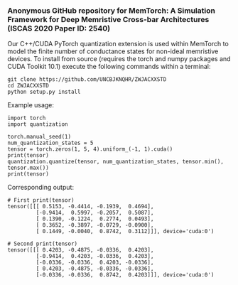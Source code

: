 ### Anonymous GitHub repository for MemTorch: A Simulation Framework for Deep Memristive Cross-bar Architectures (ISCAS 2020 Paper ID: 2540)
Our C++/CUDA PyTorch quantization extension is used within MemTorch to model the finite number of conductance states for non-ideal memristive devices. To install from source (requires the torch and numpy packages and CUDA Toolkit 10.1) execute the following commands within a terminal:

```
git clone https://github.com/UNCBJKNQHR/ZWJACXXSTD
cd ZWJACXXSTD
python setup.py install
```

Example usage:

```
import torch
import quantization

torch.manual_seed(1)
num_quantization_states = 5
tensor = torch.zeros(1, 5, 4).uniform_(-1, 1).cuda()
print(tensor)
quantization.quantize(tensor, num_quantization_states, tensor.min(), tensor.max())
print(tensor)
```

Corresponding output:

```
# First print(tensor)
tensor([[[ 0.5153, -0.4414, -0.1939,  0.4694],
         [-0.9414,  0.5997, -0.2057,  0.5087],
         [ 0.1390, -0.1224,  0.2774,  0.0493],
         [ 0.3652, -0.3897, -0.0729, -0.0900],
         [ 0.1449, -0.0040,  0.8742,  0.3112]]], device='cuda:0')
```
```
# Second print(tensor)
tensor([[[ 0.4203, -0.4875, -0.0336,  0.4203],
         [-0.9414,  0.4203, -0.0336,  0.4203],
         [-0.0336, -0.0336,  0.4203, -0.0336],
         [ 0.4203, -0.4875, -0.0336, -0.0336],
         [-0.0336, -0.0336,  0.8742,  0.4203]]], device='cuda:0')
```
